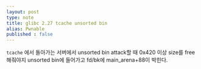 ```yaml
---
layout: post
type: note
title: glibc 2.27 tcache unsorted bin
alias: Pwnable
published : false
---
```


`tcache` 에서 돌아가는 서버에서 unsorted bin attack할 때 0x420 이상 size를 free해줘야지 unsorted bin에 들어가고 fd/bk에 main_arena+88이 박힌다.